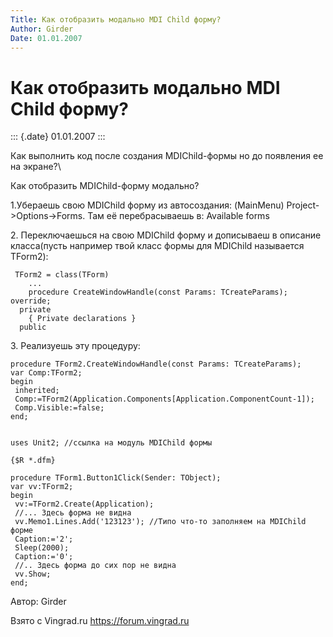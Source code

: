 ```yaml
---
Title: Как отобразить модально MDI Child форму?
Author: Girder
Date: 01.01.2007
---
```



Как отобразить модально MDI Child форму?
========================================

::: {.date}
01.01.2007
:::

Как выполнить код после создания MDIChild-формы но до появления ее на
экране?\

Как отобразить MDIChild-форму модально?

1.Убераешь свою MDIChild форму из автосоздания: (MainMenu)
Project-\>Options-\>Forms. Там её перебрасываешь в: Available forms

2\. Переключаешься на свою MDIChild форму и дописываеш в описание
класса(пусть например твой класс формы для MDIChild называется TForm2):

     TForm2 = class(TForm)
        ...
        procedure CreateWindowHandle(const Params: TCreateParams); override;
      private
        { Private declarations }
      public
     

3\. Реализуешь эту процедуру:

    procedure TForm2.CreateWindowHandle(const Params: TCreateParams);
    var Comp:TForm2;
    begin
     inherited;
     Comp:=TForm2(Application.Components[Application.ComponentCount-1]);
     Comp.Visible:=false;
    end;

     
    uses Unit2; //ссылка на модуль MDIChild формы
     
    {$R *.dfm}
     
    procedure TForm1.Button1Click(Sender: TObject);
    var vv:TForm2;
    begin
     vv:=TForm2.Create(Application);
     //... Здесь форма не видна
     vv.Memo1.Lines.Add('123123'); //Типо что-то заполняем на MDIChild форме
     Caption:='2';
     Sleep(2000);
     Caption:='0';
     //.. Здесь форма до сих пор не видна
     vv.Show;
    end;

Автор: Girder

Взято с Vingrad.ru <https://forum.vingrad.ru>
